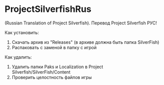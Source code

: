 # ProjectSilverfishRus
(Russian Translation of Project Silverfish). Перевод Project Silverfish РУС!

Как установить:
1. Скачать архив из "Releases" (в архиве должна быть папка SilverFish)
2. Распаковать с заменой в папку с игрой

Как удалить:
1. Удалить папки Paks и Localization в Project Silverfish/SilverFish/Content
2. Проверить целостность файлов игры

